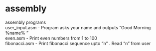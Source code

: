 # assembly
assembly programs  
user_input.asm - Program asks your name and outputs “Good Morning %name% ”  
even.asm - Print even numbers from 1 to 100  
fibonacci.asm - Print fibonacci sequence upto “n” . Read “n” from user   
